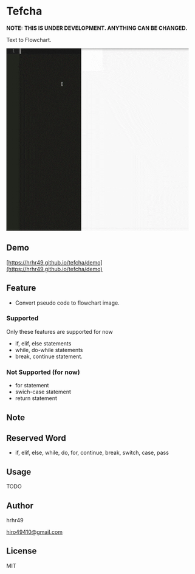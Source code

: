# Tefcha
**NOTE:** **THIS IS UNDER DEVELOPMENT. ANYTHING CAN BE CHANGED.**

Text to Flowchart.

![./img/sample.gif](./img/sample.gif)

## Demo

[https://hrhr49.github.io/tefcha/demo](https://hrhr49.github.io/tefcha/demo)

## Feature
* Convert pseudo code to flowchart image.

### Supported
Only these features are supported for now
* if, elif, else statements
* while, do-while statements
* break, continue statement.

### Not Supported (for now)
* for statement
* swich-case statement
* return statement

## Note

## Reserved Word
* if, elif, else, while, do, for, continue, break, switch, case, pass

## Usage
TODO

## Author

hrhr49

hiro49410@gmail.com

## License
MIT
